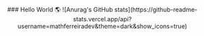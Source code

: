 <div align="center">
### Hello World 🌎
![Anurag's GitHub stats](https://github-readme-stats.vercel.app/api?username=mathferreiradev&theme=dark&show_icons=true)
</div>
